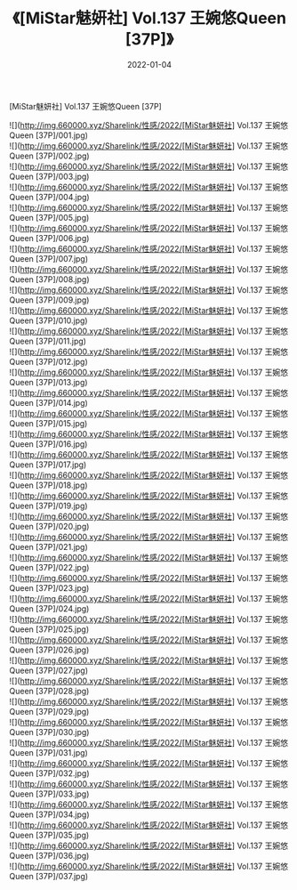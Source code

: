 ﻿---
layout: post
title:  《[MiStar魅妍社] Vol.137 王婉悠Queen [37P]》
date:   2022-01-04
img: http://img.660000.xyz/Sharelink/性感/2022/[MiStar魅妍社] Vol.137 王婉悠Queen [37P]/000.jpg
categories: [美女, 清纯, 唯美]
---

[MiStar魅妍社] Vol.137 王婉悠Queen [37P]

  ![](http://img.660000.xyz/Sharelink/性感/2022/[MiStar魅妍社] Vol.137 王婉悠Queen [37P]/001.jpg) <br> ![](http://img.660000.xyz/Sharelink/性感/2022/[MiStar魅妍社] Vol.137 王婉悠Queen [37P]/002.jpg) <br> ![](http://img.660000.xyz/Sharelink/性感/2022/[MiStar魅妍社] Vol.137 王婉悠Queen [37P]/003.jpg) <br> ![](http://img.660000.xyz/Sharelink/性感/2022/[MiStar魅妍社] Vol.137 王婉悠Queen [37P]/004.jpg) <br> ![](http://img.660000.xyz/Sharelink/性感/2022/[MiStar魅妍社] Vol.137 王婉悠Queen [37P]/005.jpg) <br> ![](http://img.660000.xyz/Sharelink/性感/2022/[MiStar魅妍社] Vol.137 王婉悠Queen [37P]/006.jpg) <br> ![](http://img.660000.xyz/Sharelink/性感/2022/[MiStar魅妍社] Vol.137 王婉悠Queen [37P]/007.jpg) <br> ![](http://img.660000.xyz/Sharelink/性感/2022/[MiStar魅妍社] Vol.137 王婉悠Queen [37P]/008.jpg) <br> ![](http://img.660000.xyz/Sharelink/性感/2022/[MiStar魅妍社] Vol.137 王婉悠Queen [37P]/009.jpg) <br> ![](http://img.660000.xyz/Sharelink/性感/2022/[MiStar魅妍社] Vol.137 王婉悠Queen [37P]/010.jpg) <br> ![](http://img.660000.xyz/Sharelink/性感/2022/[MiStar魅妍社] Vol.137 王婉悠Queen [37P]/011.jpg) <br> ![](http://img.660000.xyz/Sharelink/性感/2022/[MiStar魅妍社] Vol.137 王婉悠Queen [37P]/012.jpg) <br> ![](http://img.660000.xyz/Sharelink/性感/2022/[MiStar魅妍社] Vol.137 王婉悠Queen [37P]/013.jpg) <br> ![](http://img.660000.xyz/Sharelink/性感/2022/[MiStar魅妍社] Vol.137 王婉悠Queen [37P]/014.jpg) <br> ![](http://img.660000.xyz/Sharelink/性感/2022/[MiStar魅妍社] Vol.137 王婉悠Queen [37P]/015.jpg) <br> ![](http://img.660000.xyz/Sharelink/性感/2022/[MiStar魅妍社] Vol.137 王婉悠Queen [37P]/016.jpg) <br> ![](http://img.660000.xyz/Sharelink/性感/2022/[MiStar魅妍社] Vol.137 王婉悠Queen [37P]/017.jpg) <br> ![](http://img.660000.xyz/Sharelink/性感/2022/[MiStar魅妍社] Vol.137 王婉悠Queen [37P]/018.jpg) <br> ![](http://img.660000.xyz/Sharelink/性感/2022/[MiStar魅妍社] Vol.137 王婉悠Queen [37P]/019.jpg) <br> ![](http://img.660000.xyz/Sharelink/性感/2022/[MiStar魅妍社] Vol.137 王婉悠Queen [37P]/020.jpg) <br> ![](http://img.660000.xyz/Sharelink/性感/2022/[MiStar魅妍社] Vol.137 王婉悠Queen [37P]/021.jpg) <br> ![](http://img.660000.xyz/Sharelink/性感/2022/[MiStar魅妍社] Vol.137 王婉悠Queen [37P]/022.jpg) <br> ![](http://img.660000.xyz/Sharelink/性感/2022/[MiStar魅妍社] Vol.137 王婉悠Queen [37P]/023.jpg) <br> ![](http://img.660000.xyz/Sharelink/性感/2022/[MiStar魅妍社] Vol.137 王婉悠Queen [37P]/024.jpg) <br> ![](http://img.660000.xyz/Sharelink/性感/2022/[MiStar魅妍社] Vol.137 王婉悠Queen [37P]/025.jpg) <br> ![](http://img.660000.xyz/Sharelink/性感/2022/[MiStar魅妍社] Vol.137 王婉悠Queen [37P]/026.jpg) <br> ![](http://img.660000.xyz/Sharelink/性感/2022/[MiStar魅妍社] Vol.137 王婉悠Queen [37P]/027.jpg) <br> ![](http://img.660000.xyz/Sharelink/性感/2022/[MiStar魅妍社] Vol.137 王婉悠Queen [37P]/028.jpg) <br> ![](http://img.660000.xyz/Sharelink/性感/2022/[MiStar魅妍社] Vol.137 王婉悠Queen [37P]/029.jpg) <br> ![](http://img.660000.xyz/Sharelink/性感/2022/[MiStar魅妍社] Vol.137 王婉悠Queen [37P]/030.jpg) <br> ![](http://img.660000.xyz/Sharelink/性感/2022/[MiStar魅妍社] Vol.137 王婉悠Queen [37P]/031.jpg) <br> ![](http://img.660000.xyz/Sharelink/性感/2022/[MiStar魅妍社] Vol.137 王婉悠Queen [37P]/032.jpg) <br> ![](http://img.660000.xyz/Sharelink/性感/2022/[MiStar魅妍社] Vol.137 王婉悠Queen [37P]/033.jpg) <br> ![](http://img.660000.xyz/Sharelink/性感/2022/[MiStar魅妍社] Vol.137 王婉悠Queen [37P]/034.jpg) <br> ![](http://img.660000.xyz/Sharelink/性感/2022/[MiStar魅妍社] Vol.137 王婉悠Queen [37P]/035.jpg) <br> ![](http://img.660000.xyz/Sharelink/性感/2022/[MiStar魅妍社] Vol.137 王婉悠Queen [37P]/036.jpg) <br> ![](http://img.660000.xyz/Sharelink/性感/2022/[MiStar魅妍社] Vol.137 王婉悠Queen [37P]/037.jpg) <br>